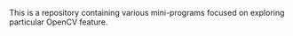 This is a repository containing various mini-programs focused on exploring particular OpenCV feature.
